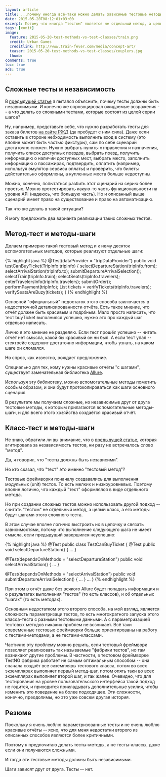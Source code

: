 ```yaml
---
layout: article
title: ...почему иногда всё-таки можно делать зависимые тестовые методы?
date: 2015-05-20T08:12:01+03:00
excerpt: Потому что иногда "тестом" является не отдельный метод, а целый тестовый класс, а методы являются отдельными шагами.
tags: [xunit]
image:
  feature: 2015-05-20-test-methods-vs-test-classes/train.png
  credit: Urban Games
  creditlink: http://www.train-fever.com/media/concept-art/
  teaser: 2015-05-20-test-methods-vs-test-classes/couplers.jpg
  thumb:
comments: true
toc: true
ads: true
---
```

## Сложные тесты и независимость

В [предыдущей статье](/test-deps-are-evil/) я пытался объяснить, почему тесты должны быть независимыми. И конечно же спровоцировал ожидаемые возражения -- а что делать со сложными тестами, которые состоят из целой серии шагов?

Ну, например, представьте себе, что нужно разработать тесты для заказа билетов [на сайте РЖД](http://pass.rzd.ru/) (да пребудет с ним сила). Даже если оставить в стороне небходимость выполнить вход в систему (это вполне может быть частью фикстуры), сам по себе сценарий достаточно сложен. Нужно выбрать пункты отправления и назначения, получить список доступных поездов, выбрать поезд, получить информацию о наличии доступных мест, выбрать место, заполнить информацию о пассажирах, подтвердить, оплатить (например, используя эмулятор сервиса оплаты) и проверить, что билеты действительно оформлены, а купленные места больше недоступны.

Можно, конечно, попытаться разбить этот сценарий на серию более простых. Можно протестировать какую-то часть функциональности на уровне API (надеюсь, что большую часть). Но и описанный выше сценарий имеет право на существование и право на автоматизацию.

Так что же делать в такой ситуации?

Я могу предложить два варианта реализации таких сложных тестов.

## Метод-тест и методы-шаги

Делаем примерно такой тестовый метод и к нему десяток вспомогательных методов, которые реализуют отдельные шаги:

{% highlight java %}
@Test(dataProvider = "tripDataProvider")
public void testCanBuyTicket(TripInfo tripInfo) {
  selectDepartureStation(tripInfo.from);
  selectArrivalStation(tripInfo.to);
  submitDepartureArrivalSelection();
  selectTrain(tripInfo.train);
  selectSeats(tripInfo.travelers);
  enterTravelersInfo(tripInfo.travelers);
  submitOrder();
  performPayment(tripInfo);
  List<Ticket> tickets = verifyTickets(tripInfo.travelers);
  verifySeatsAreBuzy(tickets);
}
{% endhighlight %}

Основной "официальный" недостаток этого способа заключается в недостаточной детализированности отчёта. Есть такое мнение, что отчёт должен быть красивым и подрбным. Мало просто написать, что тест buyTicket выполнился успешно, нужно это про каждый шаг отдельно написать.

Лично я это мнение не разделяю. Если тест прошёл успешно -- читать отчёт нет смысла, какой бы красивый он ни был. А если тест упал -- стектрейс содержит достаточно информации, чтобы узнать, на каком шаге он сломался.

Но спрос, как известно, рождает предложение.

Специально для тех, кому нужны красивые отчёты "с шагами", существует замечательная библиотека [Allure](http://allure.qatools.ru/).

Используя эту библиотеку, можно вспомогательные методы пометить особым образом, и они будут протоколироваться как шаги основного сценария.

В результате мы получаем сложные, но независимые друг от друга тестовые методы, к которым прилагаются вспомогательные методы-шаги, и для всего этого хозяйства создаётся красивый отчёт.

## Класс-тест и методы-шаги

Не знаю, обратили ли вы внимание, что в [предыдущей статье](/test-deps-are-evil/), которая агитировала за независимость тестов, ни разу не встречалось слово "метод".

Да, я говорил, что "тесты должны быть независими".

Но кто сказал, что "тест" это именно "тестовый метод"?

Тестовые фреймворки поначалу создавались для выполнения модульных (unit) тестов. То есть мелких и низкоуровневых. Поэтому вполне логично, что каждый "тест" оформлялся в виде отдельного метода.

Но при создании сложных тестов можно использовать другой подход -- считать "тестом" не отдельный метод, а целый класс, а его методы будут шагами этого сложного теста.

В этом случае вполне логично выстроить их в цепочку и связать зависимостями, потому что выполнение следующего шага не имеет смысла, если предыдущий завершился неуспешно:

{% highlight java %}
@Test
public class TestCanBuyTicket {
  @Test
  public void selectDepartureStation() {
   ...
  }

  @Test(dependsOnMethods = "selectDepartureStation")
  public void selectArrivalStation() {
   ...
  }

  @Test(dependsOnMethods = "selectArrivalStation")
  public void submitDepartureArrivalSelection() {
   ...
  }
  ...
}
{% endhighlight %}

При этом в отчёт даже без всякого Allure будет попадать информация и о результатах выполнения "тестов" (то есть классов), и об отдельных "шагах" (то есть методах).

Основным недостатком этого второго способа, на мой взгляд, является сложность параметризаци тестов, то есть многократного запуска этого класса-теста с разными тестовыми данными. А с параметризацией тестовых методов никаких проблем не возникает. Всё таки современные тестовые фреймворки больше ориентированы на работу с тестами-методами, а не тестами-классами.

Частично эту проблему можно решить, если тестовый фреймворк позволяет реализовать так называемые "фабрики тестов", но там возникают другие проблемы. В частности, в тестовом фреймворке TestNG фабрика работает не самым оптимальным способом -- она сначала создаёт все экземпляры тестового класса, потом во всех экземплярах выполняет первый метод-шаг, потом опять таки во всех экземплярах выполняет второй шаг, и так жалее. Очевидно, что для тестирования на уровне пользовательского интерфейса такой подход не годится, и приходится прикладывать дополнительные усилия, чтобы изменить это поведение на более подходящее. Эти сложности, конечно, преодолимы, но это уже совсем другая история.

## Резюме

Поскольку я очень люблю параметризованные тесты и не очень люблю красивые отчёты -- ясно, что для меня недостатки второго из описанных способов являются более критичными.

Поэтому я предпочитаю делать тесты-методы, а не тесты-классы, даже если они получаются сложными.

И тогда эти тестовые методы должны быть независимыми.

Шаги зависят друг от друга. Тесты -- нет.